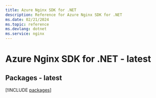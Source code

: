```yaml
---
title: Azure Nginx SDK for .NET
description: Reference for Azure Nginx SDK for .NET
ms.date: 02/21/2024
ms.topic: reference
ms.devlang: dotnet
ms.service: nginx
---
```

# Azure Nginx SDK for .NET - latest
## Packages - latest
[!INCLUDE [packages](nginx-index.md)]